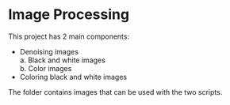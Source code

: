 # Image Processing

This project has 2 main components:<br />
  * Denoising images<br />
    a. Black and white images<br />
	b. Color images<br />
  * Coloring black and white images<br />

The folder contains images that can be used with the two scripts.
